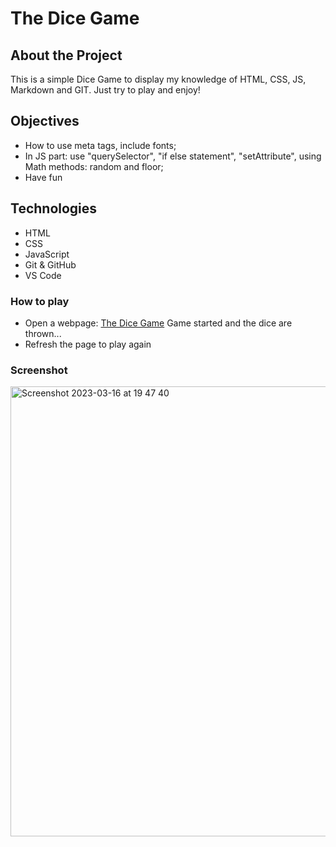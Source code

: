 # The Dice Game 

## About the Project
This is a simple Dice Game to display my knowledge of HTML, CSS, JS, Markdown and GIT. Just try to play and enjoy!

## Objectives
* How to use meta tags, include fonts;
* In JS part: use "querySelector", "if else statement", "setAttribute", using Math methods: random and floor;
* Have fun

## Technologies
* HTML
* CSS
* JavaScript
* Git & GitHub
* VS Code

### How to play
* Open a webpage: [The Dice Game](https://khamitov-aleksandr.github.io/dice)
Game started and the dice are thrown...
* Refresh the page to play again
### Screenshot
<img width="720" alt="Screenshot 2023-03-16 at 19 47 40" src="https://user-images.githubusercontent.com/100515728/225723155-ed8f7a61-acf3-4ff8-b82a-ca68c1316d58.png">

